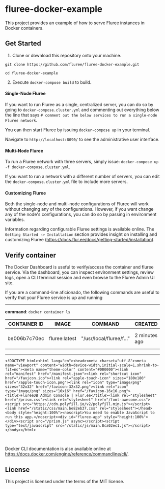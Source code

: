 # fluree-docker-example

This project provides an example of how to serve Fluree instances in Docker containers.

## Get Started

1. Clone or download this repository onto your machine.

```
git clone https://github.com/fluree/fluree-docker-example.git

cd fluree-docker-example
```


2. Execute `docker-compose build` to build.

#### Single-Node Fluree

If you want to run Fluree as a single, centralized server, you can do so by going to `docker-compose.cluster.yml` and commenting out everything below the line that says `# comment out the below services to run a single-node Fluree network`.

You can then start Fluree by issuing `docker-compose up` in your terminal.

Navigate to `http://localhost:8090/` to see the administrative user interface. 

#### Multi-Node Fluree

To run a Fluree network with three servers, simply issue: `docker-compose up -f docker-compose.cluster.yml`. 

If you want to run a network with a different number of servers, you can edit the `docker-compose.cluster.yml` file to include more servers. 


#### Customizing Fluree 
Both the single-node and multi-node configurations of Fluree will work without changing any of the configurations. However, if you want change any of the node's configurations, you can do so by passing in environment variables. 

Information regarding configurable Fluree settings is available online. The `Getting Started -> Installation` section provides insight on installing and customizing Fluree (https://docs.flur.ee/docs/getting-started/installation).


## Verify container
The Docker Dashboard is useful to verify/access the container and fluree service.  Via the dashboard, you can inspect environment settings, review logs, open a CLI terminal session and even browse to the Fluree Admin UI site.

If you are a command-line aficionado, the following commands are useful to verify that your Fluree service is up and running:
&nbsp;

---
**command**: `docker container ls`

| CONTAINER ID | IMAGE | COMMAND | CREATED | STATUS | PORTS | NAMES |
| -- | -- | -- | -- | -- | -- | -- |
| be006b7c70ec | fluree:latest | "/usr/local/fluree/f…" | 2 minutes ago | Up 2 minutes | 0.0.0.0:8080->8080/tcp, 9790/tcp | fluree1 |

---

```
<!DOCTYPE html><html lang="en"><head><meta charset="utf-8"><meta name="viewport" content="width=device-width,initial-scale=1,shrink-to-fit=no"><meta name="theme-color" content="#000000"><link rel="manifest" href="/manifest.json"><link rel="shortcut icon" href="/favicon.ico"><link rel="apple-touch-icon" sizes="180x180" href="/apple-touch-icon.png"><link rel="icon" type="image/png" sizes="32x32" href="/favicon-32x32.png"><link rel="icon" type="image/png" sizes="16x16" href="/favicon-16x16.png"><title>FlureeDB Admin Console | Flur.ee</title><link rel="stylesheet" href="/prism.css"><link rel="stylesheet" href="/font-awesome.css"><script src="https://cdn.polyfill.io/v2/polyfill.min.js"></script><link href="/static/css/main.be82eb37.css" rel="stylesheet"></head><body style="height:100%"><noscript>You need to enable JavaScript to run this app.</noscript><div id="fluree-app" style="height:100%"></div><script src="/prism.js" async></script><script type="text/javascript" src="/static/js/main.8ca02ec1.js"></script></body></html>
```
&nbsp;

Docker CLI documentation is also available online at https://docs.docker.com/engine/reference/commandline/cli/.    

## License
This project is licensed under the terms of the MIT license.
